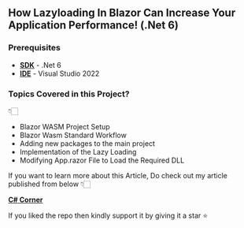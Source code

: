 ## How Lazyloading In Blazor Can Increase Your Application Performance! (.Net 6) 

### Prerequisites

- [**SDK**](https://dotnet.microsoft.com/en-us/download/visual-studio-sdks "SDK") - .Net 6
- [**IDE**](https://visualstudio.microsoft.com/vs/ "Visual Studio 2022") - Visual Studio 2022

### Topics Covered in this Project?

👇🏻

- Blazor WASM Project Setup
- Blazor Wasm Standard Workflow
- Adding new packages to the main project
- Implementation of the Lazy Loading
- Modifying App.razor File to Load the Required DLL


If you want to learn more about this Article, Do check out my article published from below 👇🏻

[**C# Corner**](https://www.c-sharpcorner.com/article/lazyloading-in-blazor/ "C# Corner")

If you liked the repo then kindly support it by giving it a star ⭐
